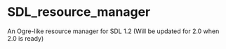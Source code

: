 SDL_resource_manager
====================

An Ogre-like resource manager for SDL 1.2  (Will be updated for 2.0 when 2.0 is ready)
